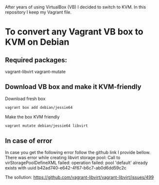 After years of using VirtualBox (VB) I decided to switch to KVM. In this
repository I keep my Vagrant file.

To convert any Vagrant VB box to KVM on Debian
==============================================

Required packages:
------------------
vagrant-libvirt vagrant-mutate

Download VB box and make it KVM-friendly
----------------------------------------
Download fresh box
```bash
vagrant box add debian/jessie64
```
Make the box KVM friendly
```bash
vagrant mutate debian/jessie64 libvirt
```

In case of error
----------------
In case you get the following error follow the github link I provide
bellow.
There was error while creating libvirt storage pool: Call to virStoragePoolDefineXML failed: operation failed: pool 'default' already exists with uuid b42ad740-e642-4f67-b6c7-ab0d6dd59c2c

The sollution:
https://github.com/vagrant-libvirt/vagrant-libvirt/issues/499
